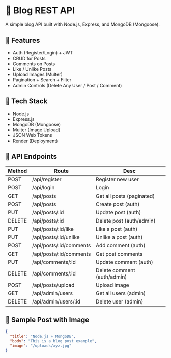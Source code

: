 # 📝 Blog REST API

A simple blog API built with Node.js, Express, and MongoDB (Mongoose).

## 🚀 Features

- Auth (Register/Login) + JWT
- CRUD for Posts
- Comments on Posts
- Like / Unlike Posts
- Upload Images (Multer)
- Pagination + Search + Filter
- Admin Controls (Delete Any User / Post / Comment)

## 🧪 Tech Stack

- Node.js
- Express.js
- MongoDB (Mongoose)
- Multer (Image Upload)
- JSON Web Tokens
- Render (Deployment)

## 📁 API Endpoints

| Method | Route                          | Desc                       |
|--------|-------------------------------|----------------------------|
| POST   | /api/register                 | Register new user          |
| POST   | /api/login                    | Login                      |
| GET    | /api/posts                    | Get all posts (paginated) |
| POST   | /api/posts                    | Create post (auth)         |
| PUT    | /api/posts/:id                | Update post (auth)         |
| DELETE | /api/posts/:id                | Delete post (auth/admin)   |
| PUT    | /api/posts/:id/like           | Like a post (auth)         |
| PUT    | /api/posts/:id/unlike         | Unlike a post (auth)       |
| POST   | /api/posts/:id/comments       | Add comment (auth)         |
| GET    | /api/posts/:id/comments       | Get post comments          |
| PUT    | /api/comments/:id             | Update comment (auth)      |
| DELETE | /api/comments/:id             | Delete comment (auth/admin)|
| POST   | /api/posts/upload             | Upload image               |
| GET    | /api/admin/users              | Get all users (admin)      |
| DELETE | /api/admin/users/:id          | Delete user (admin)        |

## 📸 Sample Post with Image

```json
{
  "title": "Node.js + MongoDB",
  "body": "This is a blog post example",
  "image": "/uploads/xyz.jpg"
}

